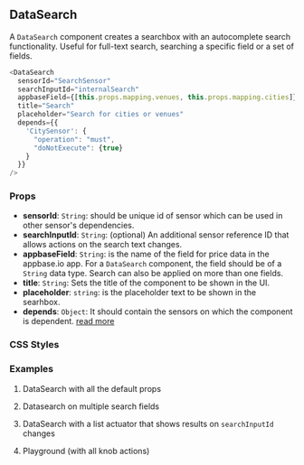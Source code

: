## DataSearch

A `DataSearch` component creates a searchbox with an autocomplete search functionality. Useful for full-text search, searching a specific field or a set of fields.

```js
<DataSearch
  sensorId="SearchSensor"
  searchInputId="internalSearch"
  appbaseField={[this.props.mapping.venues, this.props.mapping.cities]}
  title="Search"
  placeholder="Search for cities or venues"
  depends={{
    'CitySensor': {
      "operation": "must",
      "doNotExecute": {true}
    }
  }}
/>
```

### Props

- **sensorId**: `String`: should be unique id of sensor which can be used in other sensor's dependencies.  
- **searchInputId**: `String`: (optional) An additional sensor reference ID that allows actions on the search text changes.  
- **appbaseField**: `String`: is the name of the field for price data in the appbase.io app. For a `DataSearch` component, the field should be of a `String` data type. Search can also be applied on more than one fields.  
- **title**: `String`: Sets the title of the component to be shown in the UI.
- **placeholder**: `string`: is the placeholder text to be shown in the searhbox.  
- **depends**: `Object`: It should contain the sensors on which the component is dependent. [read more](https://appbaseio.github.io/reactive-maps-docs/v1/getting-started/Dependency.html)


### CSS Styles



### Examples

1. DataSearch with all the default props

2. Datasearch on multiple search fields

3. DataSearch with a list actuator that shows results on `searchInputId` changes

4. Playground (with all knob actions)

